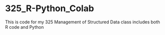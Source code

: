 # 325_R-Python_Colab

This is code for my 325 Management of Structured Data class
includes both R code and Python 

